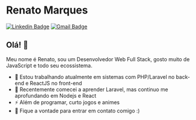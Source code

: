 # Renato Marques
[![Linkedin Badge](https://img.shields.io/badge/-Renato%20Marques%20Teles-blue?style=flat-square&logo=Linkedin&logoColor=white&link=https://www.linkedin.com/in/renato-marques-teles/)](https://www.linkedin.com/in/renato-marques-teles/)
[![Gmail Badge](https://img.shields.io/badge/-renatomarquesteles@gmail.com-c14438?style=flat-square&logo=Gmail&logoColor=white&link=mailto:renatomarquesteles@gmail.com)](mailto:renatomarquesteles@gmail.com)

## Olá! 👋
Meu nome é Renato, sou um Desenvolvedor Web Full Stack, gosto muito de JavaScript e todo seu ecossistema.

- 🔭 Estou trabalhando atualmente em sistemas com PHP/Laravel no back-end e ReactJS no front-end
- 🌱 Recentemente comecei a aprender Laravel, mas continuo me aprofundando em Nodejs e React
- ⚡ Além de programar, curto jogos e animes
- 💬 Fique a vontade para entrar em contato comigo :)
